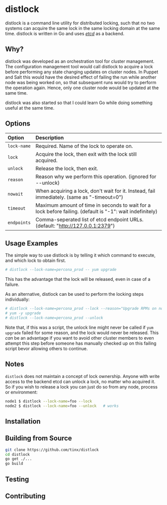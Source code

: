 # distlock

distlock is a command line utility for distributed locking, such that
no two systems can acquire the same lock in the same locking domain
at the same time. distlock is written in Go and uses
[*etcd*](https://github.com/coreos/etcd) as a backend.

## Why?

distlock was developed as an orchestration tool for cluster management.
The configuration management tool would call distlock to acquire a
lock before performing any state changing updates on cluster nodes.
In Puppet and Salt this would have the desired effect of failing the
run while another node was being worked on, so that subsequent runs
would try to perform the operation again. Hence, only one cluster
node would be updated at the same time.

distlock was also started so that I could learn Go while doing something
useful at the same time.

## Options

| Option      | Description |
| :---        | :--- |
| `lock-name` | Required. Name of the lock to operate on. |
| `lock`      | Acquire the lock, then exit with the lock still acquired. |
| `unlock`    | Release the lock, then exit. |
| `reason`    | Reason why we perform this operation. (ignored for --unlock) |
| `nowait`    | When acquiring a lock, don't wait for it. Instead, fail immediately. (same as "-timeout=0") |
| `timeout`   | Maximum amount of time in seconds to wait for a lock before failing. (default is "-1": wait indefinitely) |
| `endpoints` | Comma-seperated list of etcd endpoint URLs. (default: "http://127.0.0.1:2379") |

## Usage Examples

The simple way to use distlock is by telling it which command to
execute, and which lock to obtain first.

```sh
# distlock --lock-name=percona_prod -- yum upgrade
```

This has the advantage that the lock will be released, even in case
of a failure.

As an alternative, distlock can be used to perform the locking steps
individually:

```sh
# distlock --lock-name=percona_prod --lock --reason="Upgrade RPMs on node-3"
# yum -y upgrade
# distlock --lock-name=percona_prod --unlock
```

Note that, if this was a script, the unlock line might never be called
if `yum upgrade` failed for some reason, and the lock would never be
released. This *can* be an advantage if you want to avoid other cluster
members to even attempt this step before someone has manually checked
up on this failing script bevor allowing others to continue.

## Notes

`distlock` does not maintain a concept of lock ownership. Anyone with
write access to the backend etcd can unlock a lock, no matter who
acquired it. So if you wish to release a lock you can just do so
from any node, process or environment:

```sh
node1 $ distlock --lock-name=foo --lock
node2 $ distlock --lock-name=foo --unlock   # works
```

## Installation

## Building from Source

```sh
git clone https://github.com/tinx/distlock
cd distlock
go get ./...
go build
```

## Testing

## Contributing

